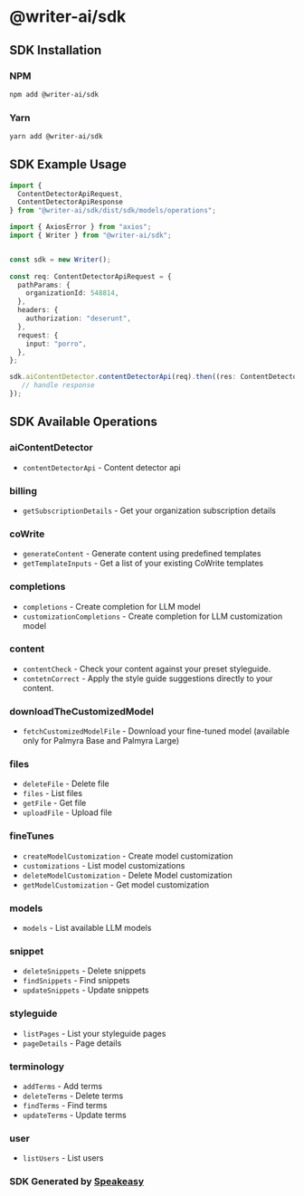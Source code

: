 # @writer-ai/sdk

<!-- Start SDK Installation -->
## SDK Installation

### NPM

```bash
npm add @writer-ai/sdk
```

### Yarn

```bash
yarn add @writer-ai/sdk
```
<!-- End SDK Installation -->

## SDK Example Usage
<!-- Start SDK Example Usage -->
```typescript
import {
  ContentDetectorApiRequest,
  ContentDetectorApiResponse 
} from "@writer-ai/sdk/dist/sdk/models/operations";

import { AxiosError } from "axios";
import { Writer } from "@writer-ai/sdk";


const sdk = new Writer();
    
const req: ContentDetectorApiRequest = {
  pathParams: {
    organizationId: 548814,
  },
  headers: {
    authorization: "deserunt",
  },
  request: {
    input: "porro",
  },
};

sdk.aiContentDetector.contentDetectorApi(req).then((res: ContentDetectorApiResponse | AxiosError) => {
   // handle response
});
```
<!-- End SDK Example Usage -->

<!-- Start SDK Available Operations -->
## SDK Available Operations


### aiContentDetector

* `contentDetectorApi` - Content detector api

### billing

* `getSubscriptionDetails` - Get your organization subscription details

### coWrite

* `generateContent` - Generate content using predefined templates
* `getTemplateInputs` - Get a list of your existing CoWrite templates

### completions

* `completions` - Create completion for LLM model
* `customizationCompletions` - Create completion for LLM customization model

### content

* `contentCheck` - Check your content against your preset styleguide.
* `contetnCorrect` - Apply the style guide suggestions directly to your content.

### downloadTheCustomizedModel

* `fetchCustomizedModelFile` - Download your fine-tuned model (available only for Palmyra Base and Palmyra Large)

### files

* `deleteFile` - Delete file
* `files` - List files
* `getFile` - Get file
* `uploadFile` - Upload file

### fineTunes

* `createModelCustomization` - Create model customization
* `customizations` - List model customizations
* `deleteModelCustomization` - Delete Model customization
* `getModelCustomization` - Get model customization

### models

* `models` - List available LLM models

### snippet

* `deleteSnippets` - Delete snippets
* `findSnippets` - Find snippets
* `updateSnippets` - Update snippets

### styleguide

* `listPages` - List your styleguide pages
* `pageDetails` - Page details

### terminology

* `addTerms` - Add terms
* `deleteTerms` - Delete terms
* `findTerms` - Find terms
* `updateTerms` - Update terms

### user

* `listUsers` - List users
<!-- End SDK Available Operations -->

### SDK Generated by [Speakeasy](https://docs.speakeasyapi.dev/docs/using-speakeasy/client-sdks)
